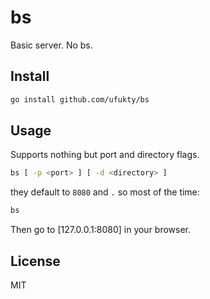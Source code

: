 # bs

Basic server. No bs.

## Install

```sh
go install github.com/ufukty/bs
```

## Usage

Supports nothing but port and directory flags.

```sh
bs [ -p <port> ] [ -d <directory> ]
```

they default to `8080` and `.` so most of the time:

```sh
bs
```

Then go to [127.0.0.1:8080] in your browser.

## License

MIT
